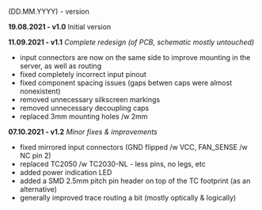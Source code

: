 (DD.MM.YYYY) - version

**19.08.2021 - v1.0**
Initial version

**11.09.2021 - v1.1**
*Complete redesign (of PCB, schematic mostly untouched)*
- input connectors are now on the same side to improve mounting in the server, as well as routing
- fixed completely incorrect input pinout
- fixed component spacing issues (gaps betwen caps were almost nonexistent)
- removed unnecessary silkscreen markings
- removed unnecessary decoupling caps
- replaced 3mm mounting holes /w 2mm

**07.10.2021 - v1.2**
*Minor fixes & improvements*
- fixed mirrored input connectors (GND flipped /w VCC, FAN_SENSE /w NC pin 2)
- replaced TC2050 /w TC2030-NL - less pins, no legs, etc
- added power indication LED
- added a SMD 2.5mm pitch pin header on top of the TC footprint (as an alternative)
- generally improved trace routing a bit (mostly optically & logically)

